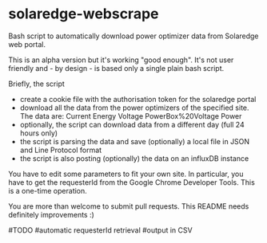 # solaredge-webscrape
Bash script to automatically download power optimizer data from Solaredge web portal.

This is an alpha version but it's working "good enough".
It's not user friendly and - by design - is based only a single plain bash script.

Briefly, the script
- create a cookie file with the authorisation token for the solaredge portal
- download all the data from the power optimizers of the specified site. The data are: Current Energy Voltage PowerBox%20Voltage Power
- optionally, the script can download data from a different day (full 24 hours only)
- the script is parsing the data and save (optionally) a local file in JSON and Line Protocol format
- the script is also posting (optionally) the data on an influxDB instance

You have to edit some parameters to fit your own site.
In particular, you have to get the requesterId from the Google Chrome Developer Tools. This is a one-time operation.

You are more than welcome to submit pull requests. This README needs definitely improvements :)

#TODO
#automatic requesterId retrieval
#output in CSV
